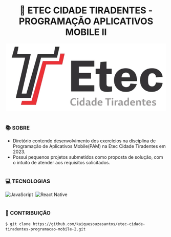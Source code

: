 <h1 align=center>🌇 ETEC CIDADE TIRADENTES - PROGRAMAÇÃO APLICATIVOS MOBILE II</h1>

<p align="center">
  <img src="etec.png" width="500">
</p>

#
### 📚 SOBRE

- Diretório contendo desenvolvimento dos exercícios na disciplina de Programação de Aplicativos Mobile(PAM) na Etec Cidade Tiradentes em 2023.
- Possui pequenos projetos submetidos como proposta de solução, com o intuito de atender aos requisitos solicitados.

#
### 💻 TECNOLOGIAS
![JavaScript](https://img.shields.io/badge/JavaScript-0D1117?style=for-the-badge&logo=javascript&labelColor=0D1117&textColor=0D1117)&nbsp;
![React Native](https://img.shields.io/badge/react_native-0D1117?style=for-the-badge&logo=react&labelColor=0D1117&textColor=0D1117)&nbsp;

#
### 🔗 CONTRIBUIÇÃO

```
$ git clone https://github.com/kaiquesouzasantos/etec-cidade-tiradentes-programacao-mobile-2.git 
```
